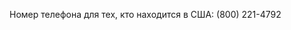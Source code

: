 <Token xmlns:xlink="http://www.w3.org/1999/xlink">Номер телефона для тех, кто находится в США: (800) 221-4792</Token>

<!--HONumber=Jul16_HO3-->


